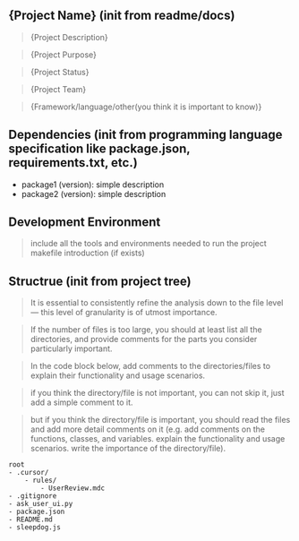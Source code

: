 ## {Project Name} (init from readme/docs)

> {Project Description}

> {Project Purpose}

> {Project Status}

> {Project Team}

> {Framework/language/other(you think it is important to know)}



## Dependencies (init from programming language specification like package.json, requirements.txt, etc.)

* package1 (version): simple description
* package2 (version): simple description


## Development Environment

> include all the tools and environments needed to run the project
> makefile introduction (if exists)


## Structrue (init from project tree)

> It is essential to consistently refine the analysis down to the file level — this level of granularity is of utmost importance.

> If the number of files is too large, you should at least list all the directories, and provide comments for the parts you consider particularly important.

> In the code block below, add comments to the directories/files to explain their functionality and usage scenarios.

> if you think the directory/file is not important, you can not skip it, just add a simple comment to it.

> but if you think the directory/file is important, you should read the files and add more detail comments on it (e.g. add comments on the functions, classes, and variables. explain the functionality and usage scenarios. write the importance of the directory/file).
```
root
- .cursor/
    - rules/
        - UserReview.mdc
- .gitignore
- ask_user_ui.py
- package.json
- README.md
- sleepdog.js
```
